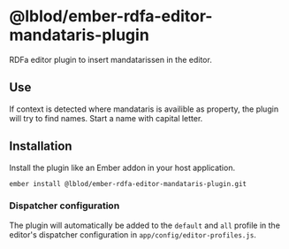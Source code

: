 # @lblod/ember-rdfa-editor-mandataris-plugin

RDFa editor plugin to insert mandatarissen in the editor.

## Use
If context is detected where mandataris is availible as property, the plugin will try to find names.
Start a name with capital letter.

## Installation

Install the plugin like an Ember addon in your host application.

```
ember install @lblod/ember-rdfa-editor-mandataris-plugin.git
```

### Dispatcher configuration
The plugin will automatically be added to the `default` and `all` profile in the editor's dispatcher configuration in `app/config/editor-profiles.js`.
